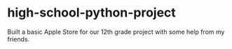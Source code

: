 # high-school-python-project
Built a basic Apple Store for our 12th grade project with some help from my friends.
